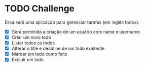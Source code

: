 # TODO Challenge

Essa será uma aplicação para gerenciar tarefas (em inglês todos). 

- [x] Será permitida a criação de um usuário com name e username
- [x] Criar um novo todo
- [x] Listar todos os todos
- [x] Alterar o title e deadline de um todo existente
- [x] Marcar um todo como feito
- [x] Excluir um todo